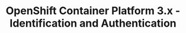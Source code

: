 ---
permalink: /product-documents/ocp3/nist-800-53/ia/
layout: control_family
title: OpenShift Container Platform 3.x - Identification and Authentication
category: Product Documents
lead: |
  Control responses for NIST 800-53 rev4.
subnav:
  data: components.ocp3.satisfies
  href: ['#%', control_key]
  text: control_key
product_info:
  name: OpenShift Container Platform 3.x
  opencontrol_component: ocp3
  control_family_shorthand: IA
---